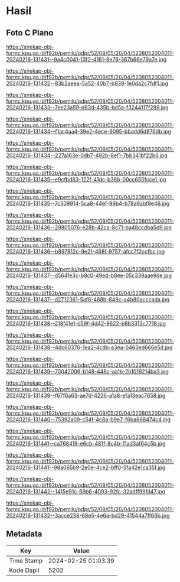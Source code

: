 # Hasil

## Foto C Plano

https://sirekap-obj-formc.kpu.go.id/f92b/pemilu/pdpr/52/08/05/20/04/5208052004011-20240216-131431--9a4c0041-13f2-4161-9e76-367b66e79a7e.jpg

https://sirekap-obj-formc.kpu.go.id/f92b/pemilu/pdpr/52/08/05/20/04/5208052004011-20240216-131432--83b2aeea-5a52-40b7-b939-1e0da2c7fdf1.jpg

https://sirekap-obj-formc.kpu.go.id/f92b/pemilu/pdpr/52/08/05/20/04/5208052004011-20240216-131433--7ee23a59-d83d-435b-bd5a-f3244117f289.jpg

https://sirekap-obj-formc.kpu.go.id/f92b/pemilu/pdpr/52/08/05/20/04/5208052004011-20240216-131434--f1ac4aa4-39e2-4ece-9095-bbadd6d876db.jpg

https://sirekap-obj-formc.kpu.go.id/f92b/pemilu/pdpr/52/08/05/20/04/5208052004011-20240216-131434--227a163e-0db7-492b-8ef1-7bb341bf22b6.jpg

https://sirekap-obj-formc.kpu.go.id/f92b/pemilu/pdpr/52/08/05/20/04/5208052004011-20240216-131435--e9cfbd83-122f-41dc-b36b-00cc650fcce1.jpg

https://sirekap-obj-formc.kpu.go.id/f92b/pemilu/pdpr/52/08/05/20/04/5208052004011-20240216-131435--7c509914-5ca8-44ef-99b4-b78a9abf9e46.jpg

https://sirekap-obj-formc.kpu.go.id/f92b/pemilu/pdpr/52/08/05/20/04/5208052004011-20240216-131436--29805076-e28b-42ca-8c71-ba48ccdba5d9.jpg

https://sirekap-obj-formc.kpu.go.id/f92b/pemilu/pdpr/52/08/05/20/04/5208052004011-20240216-131436--b897812c-9e21-468f-9757-afcc7f2ccfbc.jpg

https://sirekap-obj-formc.kpu.go.id/f92b/pemilu/pdpr/52/08/05/20/04/5208052004011-20240216-131437--d564fe3c-b8c0-49ed-b8ee-05c339aae9de.jpg

https://sirekap-obj-formc.kpu.go.id/f92b/pemilu/pdpr/52/08/05/20/04/5208052004011-20240216-131437--d2712361-5af8-468b-849c-a4b80acccada.jpg

https://sirekap-obj-formc.kpu.go.id/f92b/pemilu/pdpr/52/08/05/20/04/5208052004011-20240216-131438--218f41e1-d59f-4d42-9622-b8b3313c7718.jpg

https://sirekap-obj-formc.kpu.go.id/f92b/pemilu/pdpr/52/08/05/20/04/5208052004011-20240216-131438--4dc60376-1ea2-4cdb-a3ea-0463ed666e5d.jpg

https://sirekap-obj-formc.kpu.go.id/f92b/pemilu/pdpr/52/08/05/20/04/5208052004011-20240216-131439--70042006-b148-448c-aa1b-2b1019214ba3.jpg

https://sirekap-obj-formc.kpu.go.id/f92b/pemilu/pdpr/52/08/05/20/04/5208052004011-20240216-131439--f67f6a63-ae7d-4226-a1a8-efa13eac7658.jpg

https://sirekap-obj-formc.kpu.go.id/f92b/pemilu/pdpr/52/08/05/20/04/5208052004011-20240216-131440--75392a09-c54f-4c8a-b9e7-f6ba668474c4.jpg

https://sirekap-obj-formc.kpu.go.id/f92b/pemilu/pdpr/52/08/05/20/04/5208052004011-20240216-131441--ca768419-e6cb-481f-8c4b-11ad3af64c5b.jpg

https://sirekap-obj-formc.kpu.go.id/f92b/pemilu/pdpr/52/08/05/20/04/5208052004011-20240216-131441--98a065b9-2e0e-4ce2-bff0-5fa42e1ca35f.jpg

https://sirekap-obj-formc.kpu.go.id/f92b/pemilu/pdpr/52/08/05/20/04/5208052004011-20240216-131442--1415e91c-69b6-4093-92fc-32adff99fd47.jpg

https://sirekap-obj-formc.kpu.go.id/f92b/pemilu/pdpr/52/08/05/20/04/5208052004011-20240216-131432--3acce238-68e5-4e6a-bd29-41544a7ff66b.jpg


## Metadata

| Key        | Value               |
| ---------- | ------------------- |
| Time Stamp | 2024-02-25 01:03:39 |
| Kode Dapil | 5202                |



